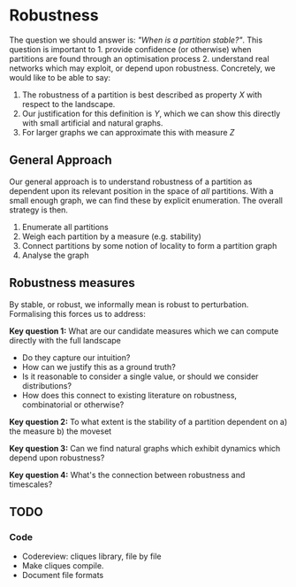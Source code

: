 # Robustness

The question we should answer is: *"When is a partition stable?"*.
This question is important to 1. provide confidence (or otherwise) when partitions are found through an optimisation process 2. understand real networks which may exploit, or depend upon robustness.  Concretely, we would like to be able to say:

1. The robustness of a partition is best described as property $X$ with respect to the landscape.
2. Our justification for this definition is $Y$, which we can show this directly with small artificial and natural graphs.
4. For larger graphs we can approximate this with measure $Z$

## General Approach
Our general approach is to understand robustness of a partition as dependent upon its relevant position in the space of *all* partitions.
With a small enough graph, we can find these by explicit enumeration.
The overall strategy is then.

1. Enumerate all partitions
2. Weigh each partition by a measure (e.g. stability)
3. Connect partitions by some notion of locality to form a partition graph
4. Analyse the graph

## Robustness measures
By stable, or robust, we informally mean is robust to perturbation.
Formalising this forces us to address:

__Key question 1:__ What are our candidate measures which we can compute directly with the full landscape

- Do they capture our intuition?
- How can we justify this as a ground truth?
- Is it reasonable to consider a single value, or should we consider distributions?
- How does this connect to existing literature on robustness, combinatorial or otherwise?

__Key question 2:__ To what extent is the stability of a partition dependent on a) the measure b) the moveset

__Key question 3:__ Can we find natural graphs which exhibit dynamics which depend upon robustness?

__Key question 4:__ What's the connection between robustness and timescales?

## TODO

### Code

- Codereview: cliques library, file by file
- Make cliques compile.
- Document file formats